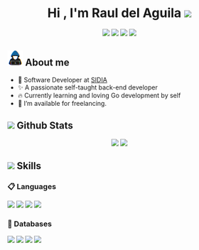 <h1 align="center">
  <b>Hi , I'm Raul del Aguila </b>
  <img src="https://media.giphy.com/media/hvRJCLFzcasrR4ia7z/giphy.gif" width="50px">
</h1>

<div align="center">
  <img src="https://img.shields.io/badge/Linux-FCC624?style=flat&logo=linux&logoColor=FCC624&labelColor=0D1117">
  <img src="https://img.shields.io/badge/Mac_OS-FFFFFF?style=flat&logo=apple&logoColor=FFFFFF&labelColor=0D1117">
  <img src="https://img.shields.io/badge/Ubuntu-E95420?style=flat&logo=ubuntu&logoColor=E95420&labelColor=0D1117">
  <img src="https://img.shields.io/badge/YouTube_Music-FF0808?style=flat&logo=youtube-music&logoColor=FF0808&labelColor=0D1117">
</div>

<h2>
  <img src = "https://github.com/0xAbdulKhalid/0xAbdulKhalid/raw/main/assets/mdImages/about_me.gif" width = 35px>
  <b>About me</b>
</h2>

- :office: Software Developer at [SIDIA](https://sidia.com/)
- :sparkles: A passionate self-taught back-end developer
- :fire: Currently learning and loving Go development by self
- :muscle: I’m available for freelancing.

<h2>
  <img src = "https://media.giphy.com/media/iY8CRBdQXODJSCERIr/giphy.gif" width = 35px>
  <b>Github Stats</b>
</h2>

<p align="center">
  <img
      height="150em"
      src="https://github-readme-stats.vercel.app/api?username=raulaguila&show_icons=true&include_all_commits=true&count_private=true&theme=dark&bg_color=101010&layout=compact&hide_title=true">
  <img 
      height="150em"
      src = "https://github-readme-stats.vercel.app/api/top-langs/?username=raulaguila&theme=dark&hide=html,css,cmake&layout=compact&langs_count=5&bg_color=101010&hide_title=true">
</p>

<h2>
  <img src = "https://media.giphy.com/media/QssGEmpkyEOhBCb7e1/giphy.gif" width = 35px>
  <b>Skills</b>
</h2>

### :clipboard: Languages

<div>
  <img src="https://img.shields.io/badge/Delphi-EC3435?style=flat&logo=delphi&logoColor=EC3435&labelColor=0D1117">
  <img src="https://img.shields.io/badge/Golang-70D7E7?style=flat&logo=go&logoColor=70D7E7&labelColor=0D1117">
  <img src="https://img.shields.io/badge/Python-3A719C?style=flat&logo=python&logoColor=3A719C&labelColor=0D1117">
  <img src="https://img.shields.io/badge/Java-F89B24?style=flat&logo=openjdk&logoColor=F89B24&labelColor=0D1117">
</div>

### :floppy_disk: Databases

<div>
  <img src="https://img.shields.io/badge/MongoDB-4EA94B?style=flat&logo=mongodb&logoColor=4EA94B&labelColor=0D1117">
  <img src="https://img.shields.io/badge/Redis-C83632?style=flat&logo=redis&logoColor=C83632&labelColor=0D1117">
  <img src="https://img.shields.io/badge/PostgreSQL-376695?style=flat&logo=postgresql&logoColor=376695&labelColor=0D1117">
  <img src="https://img.shields.io/badge/MariaDB-C27A5F?style=flat&logo=mariadb&logoColor=C27A5F&labelColor=0D1117">
</div>
